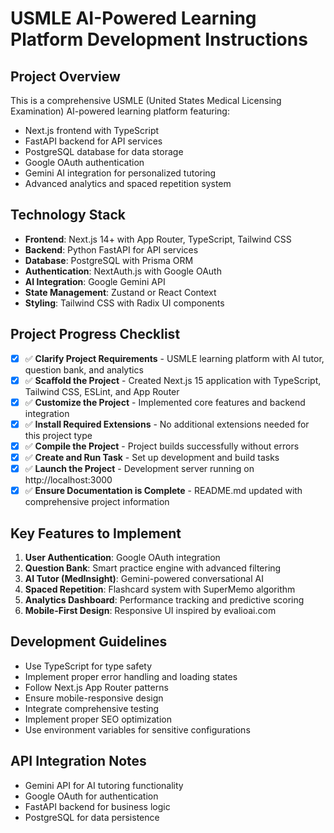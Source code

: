 <!-- Use this file to provide workspace-specific custom instructions to Copilot. For more details, visit https://code.visualstudio.com/docs/copilot/copilot-customization#_use-a-githubcopilotinstructionsmd-file -->

# USMLE AI-Powered Learning Platform Development Instructions

## Project Overview
This is a comprehensive USMLE (United States Medical Licensing Examination) AI-powered learning platform featuring:
- Next.js frontend with TypeScript
- FastAPI backend for API services
- PostgreSQL database for data storage
- Google OAuth authentication
- Gemini AI integration for personalized tutoring
- Advanced analytics and spaced repetition system

## Technology Stack
- **Frontend**: Next.js 14+ with App Router, TypeScript, Tailwind CSS
- **Backend**: Python FastAPI for API services
- **Database**: PostgreSQL with Prisma ORM
- **Authentication**: NextAuth.js with Google OAuth
- **AI Integration**: Google Gemini API
- **State Management**: Zustand or React Context
- **Styling**: Tailwind CSS with Radix UI components

## Project Progress Checklist

- [x] ✅ **Clarify Project Requirements** - USMLE learning platform with AI tutor, question bank, and analytics
- [x] ✅ **Scaffold the Project** - Created Next.js 15 application with TypeScript, Tailwind CSS, ESLint, and App Router
- [x] ✅ **Customize the Project** - Implemented core features and backend integration
- [x] ✅ **Install Required Extensions** - No additional extensions needed for this project type
- [x] ✅ **Compile the Project** - Project builds successfully without errors
- [x] ✅ **Create and Run Task** - Set up development and build tasks
- [x] ✅ **Launch the Project** - Development server running on http://localhost:3000
- [x] ✅ **Ensure Documentation is Complete** - README.md updated with comprehensive project information

## Key Features to Implement
1. **User Authentication**: Google OAuth integration
2. **Question Bank**: Smart practice engine with advanced filtering
3. **AI Tutor (MedInsight)**: Gemini-powered conversational AI
4. **Spaced Repetition**: Flashcard system with SuperMemo algorithm
5. **Analytics Dashboard**: Performance tracking and predictive scoring
6. **Mobile-First Design**: Responsive UI inspired by evalioai.com

## Development Guidelines
- Use TypeScript for type safety
- Implement proper error handling and loading states
- Follow Next.js App Router patterns
- Ensure mobile-responsive design
- Integrate comprehensive testing
- Implement proper SEO optimization
- Use environment variables for sensitive configurations

## API Integration Notes
- Gemini API for AI tutoring functionality
- Google OAuth for authentication
- FastAPI backend for business logic
- PostgreSQL for data persistence
